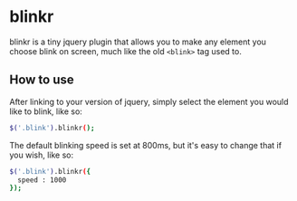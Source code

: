 blinkr
======

blinkr is a tiny jquery plugin that allows you to make any element you choose blink on screen, much like the old `<blink>` tag used to. 

How to use
----------

After linking to your version of jquery, simply select the element you would like to blink, like so: 
```sh
$('.blink').blinkr();
```

The default blinking speed is set at 800ms, but it's easy to change that if you wish, like so:
```sh
$('.blink').blinkr({
  speed : 1000 
});
```
